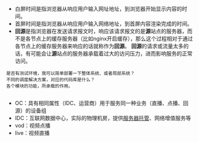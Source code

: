 - 白屏时间是指浏览器从响应用户输入网址地址，到浏览器开始显示内容的时间。 
- 首屏时间是指浏览器从响应用户输入网络地址，到首屏内容渲染完成的时间。
- **回源**是指浏览器在发送请求报文时，响应该请求报文的是**源**站点的服务器，而不是各节点上的缓存服务器（比如nginx开启缓存），那么这个过程相对于通过各节点上的缓存服务器来响应的话就称作为**回源**。 **回源**的请求或流量太多的话，有可能会让**源**站点的服务器承载着过大的访问压力，进而影响服务的正常访问。

```
是否有测试环境，我可以简单部署一下整体系统、或者局部系统？
不同的调度解决方案，对应的代码库是什么？
各个模块的功能，所承载的作用。


```

-  OC：具有相同属性（IDC、运营商）用于服务同一种业务（直播、点播、回源）的设备组
- IDC：互联网数据中心，实际的物理机房，提供[服务器托管](https://baike.baidu.com/item/服务器托管/342361)、网络增值服务等
- vod：视频点播
- live：视频直播
